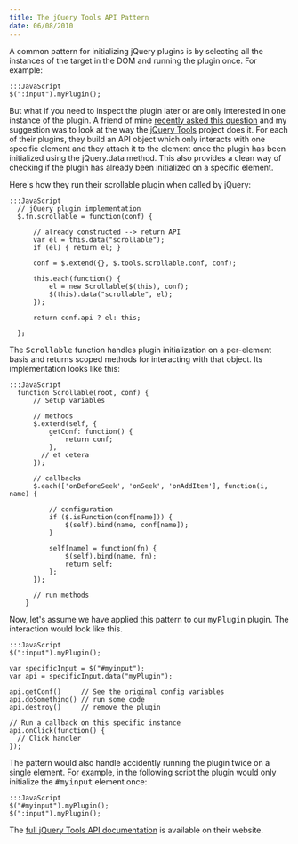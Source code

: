 ```yaml
--- 
title: The jQuery Tools API Pattern
date: 06/08/2010
---
```


[recently asked this question]: http://forum.jquery.com/topic/return-customized-default-values-for-each-in-a-plugin
[jQuery Tools]: http://flowplayer.org/tools/
[full jQuery Tools API documentation]: http://flowplayer.org/tools/documentation/scripting.html#api

A common pattern for initializing jQuery plugins is by selecting all the instances of the target in the DOM and running the plugin once. For example:

    :::JavaScript
    $(":input").myPlugin();

But what if you need to inspect the plugin later or are only interested in one instance of the plugin. A friend of mine [recently asked this question] and my suggestion was to look at the way the [jQuery Tools] project does it. For each of their plugins, they build an API object which only interacts with one specific element and they attach it to the element once the plugin has been initialized using the jQuery.data method. This also provides a clean way of checking if the plugin has already been initialized on a specific element.

Here's how they run their scrollable plugin when called by jQuery:

    :::JavaScript
	  // jQuery plugin implementation
	  $.fn.scrollable = function(conf) { 
			
		  // already constructed --> return API
		  var el = this.data("scrollable");
		  if (el) { return el; }		 

		  conf = $.extend({}, $.tools.scrollable.conf, conf); 
		
		  this.each(function() {			
			  el = new Scrollable($(this), conf);
			  $(this).data("scrollable", el);	
		  });
		
		  return conf.api ? el: this; 
		
	  };

The <tt>Scrollable</tt> function handles plugin initialization on a per-element basis and returns scoped methods for interacting with that object. Its implementation looks like this:

    :::JavaScript
	  function Scrollable(root, conf) {   
		  // Setup variables
		  
		  // methods
		  $.extend(self, {
			  getConf: function() {
				  return conf;	
			  },			
		    // et cetera
		  });
		    
		  // callbacks	
		  $.each(['onBeforeSeek', 'onSeek', 'onAddItem'], function(i, name) {
				
			  // configuration
			  if ($.isFunction(conf[name])) { 
				  $(self).bind(name, conf[name]); 
			  }
			
			  self[name] = function(fn) {
				  $(self).bind(name, fn);
				  return self;
			  };
		  });  
		
		  // run methods
		}

Now, let's assume we have applied this pattern to our <tt>myPlugin</tt> plugin. The interaction would look like this.

    :::JavaScript
    $(":input").myPlugin();
    
    var specificInput = $("#myinput");
    var api = specificInput.data("myPlugin");
    
    api.getConf()     // See the original config variables
    api.doSomething() // run some code
    api.destroy()     // remove the plugin
    
    // Run a callback on this specific instance
    api.onClick(function() { 
      // Click handler
    });

The pattern would also handle accidently running the plugin twice on a single element. For example, in the following script the plugin would only initialize the <tt>#myinput</tt> element once:

    :::JavaScript
    $("#myinput").myPlugin();
    $(":input").myPlugin();

The [full jQuery Tools API documentation] is available on their website.

